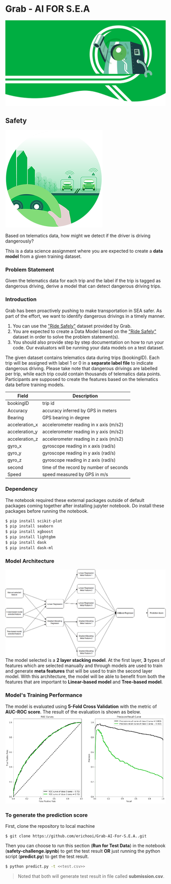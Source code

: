 # Grab - AI FOR S.E.A

![safety_challenge](fig/logo.webp)

## Safety 
![safety_challenge](fig/safety.webp)

Based on telematics data, how might we detect if the driver is driving dangerously?

This is a data science assignment where you are expected to create a **data model** from a given training dataset.

### Problem Statement
Given the telematics data for each trip and the label if the trip is tagged as dangerous driving, derive a model that can detect dangerous driving trips.

### Introduction
Grab has been proactively pushing to make transportation in SEA safer. As part of the effort, we want to identify dangerous drivings in a timely manner.

1. You can use the ["Ride Safely"](https://s3-ap-southeast-1.amazonaws.com/grab-aiforsea-dataset/safety.zip) dataset provided by Grab.
2. You are expected to create a Data Model based on the ["Ride Safely"](https://s3-ap-southeast-1.amazonaws.com/grab-aiforsea-dataset/safety.zip) dataset in order to solve the problem statement(s).
3. You should also provide step by step documentation on how to run your code. Our evaluators will be running your data models on a test dataset.

The given dataset contains telematics data during trips (bookingID). Each trip will be assigned with label 1 or 0 in a **separate label file** to indicate dangerous driving. Please take note that dangerous drivings are labelled per trip, while each trip could contain thousands of telematics data points. Participants are supposed to create the features based on the telematics data before training models.

| Field | Description |
| -- | -- |
| bookingID | trip id |
| Accuracy | accuracy inferred by GPS in meters |
| Bearing | GPS bearing in degree |
| acceleration_x | accelerometer reading in x axis (m/s2) |
| acceleration_y | accelerometer reading in y axis (m/s2) |
| acceleration_z | accelerometer reading in z axis (m/s2) |
| gyro_x | gyroscope reading in x axis (rad/s) |
| gyro_y | gyroscope reading in y axis (rad/s) |
| gyro_z | gyroscope reading in z axis (rad/s) |
| second | time of the record by number of seconds |
| Speed | speed measured by GPS in m/s |

### Dependency
The notebook required these external packages outside of default packages coming together after installing jupyter notebook. Do install these packages before running the notebook.
```sh 
$ pip install scikit-plot
$ pip install seaborn
$ pip install xgboost
$ pip install lightgbm
$ pip install dask
$ pip install dask-ml
```

### Model Architecture
![model_architecture](fig/stacking.png)
The model selected is a **2 layer stacking model**. At the first layer, **3** types of features which are selected manually and through models are used to train and generate **meta features** that will be used to train the second layer model. With this architecture, the model will be able to benefit from both the features that are important to **Linear-based model** and **Tree-based model**.

### Model's Training Performance
The model is evaluated using **5-Fold Cross Validation** with the metric of **AUC-ROC score**. The result of the evaluation is shown as below.
![model_performance](fig/eval_result.png)

### To generate the prediction score
First, clone the repository to local machine
```git
$ git clone https://github.com/erichooi/Grab-AI-For-S.E.A..git
```
Then you can choose to run this section (**Run for Test Data**) in the notebook (**safety-challenge.ipynb**) to get the test result
**OR**
 just running the python script (**predict.py**) to get the test result.
```sh
$ python predict.py -t <<test.csv>>
```

> Noted that both will generate test result in file called **submission.csv**.
